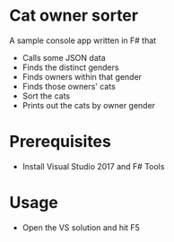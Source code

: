 # Cat owner sorter

A sample console app written in F# that 
- Calls some JSON data
- Finds the distinct genders
- Finds owners within that gender
- Finds those owners' cats
- Sort the cats
- Prints out the cats by owner gender

# Prerequisites
- Install Visual Studio 2017 and F# Tools

# Usage
- Open the VS solution and hit F5

